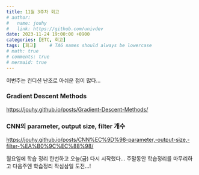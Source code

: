 ```yaml
---
title: 11월 3주차 회고
# author:
#   name: jouhy
#   link: https://github.com/univdev
date: 2023-11-24 19:00:00 +0900
categories: [ETC, 회고]
tags: [회고]     # TAG names should always be lowercase
# math: true
# comments: true
# mermaid: true
---
```


이번주는 컨디션 난조로 아쉬운 점이 많다...   

### **Gradient Descent Methods**
<https://jouhy.github.io/posts/Gradient-Descent-Methods/>

### **CNN의 parameter, output size, filter 개수**
<https://jouhy.github.io/posts/CNN%EC%9D%98-parameter,-output-size,-filter-%EA%B0%9C%EC%88%98/>

월요일에 학습 정리 한번하고 오늘(금) 다시 시작했다...
주말동안 학습정리를 마무리하고 다음주엔 학습정리 작심삼일 도전...!